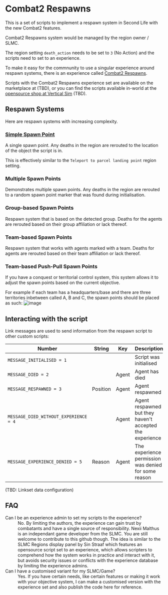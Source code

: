 # Combat2 Respawns
This is a set of scripts to implement a respawn system in Second Life with the new Combat2 features.

Combat2 Respawns system would be managed by the region owner / SLMC.

The region setting `death_action` needs to be set to `3` (No Action) and the scripts need to set to an experience.

To make it easy for the commnunity to use a singular experience around respawn systems, there is an experience called [Combat2 Respawns](secondlife:///app/experience/b14afc84-6261-11ef-92f8-0242ac110003/profile).

Scripts with the Combat2 Respawns experience set are available on the marketplace at (TBD), or you can find the scripts available in-world at the [opensource shop at Vertical Sim](http://maps.secondlife.com/secondlife/Vertical%20Sim/244/19/3002) (TBD).


## Respawn Systems
Here are respawn systems with increasing complexity.

### [Simple Spawn Point](Simple%20Spawn%20Point.lsl)
A single spawn point. Any deaths in the region are rerouted to the location of the object the script is in.

This is effectively similar to the `Teleport to parcel landing point` region setting.

### Multiple Spawn Points
Demonstrates multiple spawn points. Any deaths in the region are rerouted to a random spawn point marker that was found during initialisation.

### Group-based Spawn Points
Respawn system that is based on the detected group. Deaths for the agents are rerouted based on their group affiliation or lack thereof.

### Team-based Spawn Points
Respawn system that works with agents marked with a team. Deaths for agents are rerouted based on their team affiliation or lack thereof.

### Team-based Push-Pull Spawn Points
If you have a conquest or territorial control system, this system allows it to adjust the spawn points based on the current objective.

For example if each team has a headquarters/base and there are three territories inbetween called A, B and C, the spawn points should be placed as such:
![image](https://github.com/user-attachments/assets/437bbbd3-f16c-4ca7-b33f-c10b290ec73c)



## Interacting with the script

Link messages are used to send information from the respawn script to other custom scripts:

| Number                                    | String      | Key         | Description                                                  |
| ----------------------------------------- | ----------- | ----------- | ------------------------------------------------------------ |
| `MESSAGE_INITIALISED = 1`                 |             |             | Script was initialised                                       |
| `MESSAGE_DIED = 2`                        |             | Agent       | Agent has died                                               |
| `MESSAGE_RESPAWNED = 3`                   | Position    | Agent       | Agent respawned                                              |
| `MESSAGE_DIED_WITHOUT_EXPERIENCE = 4`     |             | Agent       | Agent respawned but they haven't accepted the experience     |
| `MESSAGE_EXPERIENCE_DENIED = 5`           | Reason      | Agent       | The experience permission was denied for some reason         |


(TBD: Linkset data configuration)


## FAQ
<dl>
  <dt>Can I be an experience admin to set my scripts to the experience?</dt>
  <dd>No. By limiting the authors, the experience can gain trust by combatants and have a single source of responsibility. Nexii Malthus is an independant game developer from the SLMC. You are still welcome to contribute to this github though. The idea is similar to the SLMC Regions display panel by Sin Straaf which features an opensource script set to an experience, which allows scripters to comprehend how the system works in practice and interact with it, but avoids security issues or conflicts with the experience database by limiting the experience admins.</dd>
  
  <dt>Can I have a customised variant for my SLMC/Game?</dt>
  <dd>Yes. If you have certain needs, like certain features or making it work with your objective system, I can make a customised version with the experience set and also publish the code here for reference.</dd>
</dl>





